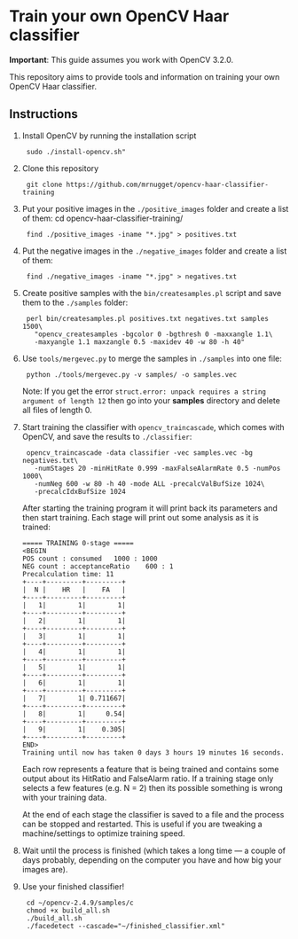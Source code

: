 # Train your own OpenCV Haar classifier

**Important**: This guide assumes you work with OpenCV 3.2.0.

This repository aims to provide tools and information on training your own
OpenCV Haar classifier.



## Instructions

1. Install OpenCV by running the installation script
	
        sudo ./install-opencv.sh"

2. Clone this repository

        git clone https://github.com/mrnugget/opencv-haar-classifier-training

3. Put your positive images in the `./positive_images` folder and create a list
of them:
        cd opencv-haar-classifier-training/

        find ./positive_images -iname "*.jpg" > positives.txt

4. Put the negative images in the `./negative_images` folder and create a list of them:

        find ./negative_images -iname "*.jpg" > negatives.txt

5. Create positive samples with the `bin/createsamples.pl` script and save them
to the `./samples` folder:

        perl bin/createsamples.pl positives.txt negatives.txt samples 1500\
          "opencv_createsamples -bgcolor 0 -bgthresh 0 -maxxangle 1.1\
          -maxyangle 1.1 maxzangle 0.5 -maxidev 40 -w 80 -h 40"

6. Use `tools/mergevec.py` to merge the samples in `./samples` into one file:

        python ./tools/mergevec.py -v samples/ -o samples.vec

   Note: If you get the error `struct.error: unpack requires a string argument of length 12`
   then go into your **samples** directory and delete all files of length 0.

7. Start training the classifier with `opencv_traincascade`, which comes with
OpenCV, and save the results to `./classifier`:

        opencv_traincascade -data classifier -vec samples.vec -bg negatives.txt\
          -numStages 20 -minHitRate 0.999 -maxFalseAlarmRate 0.5 -numPos 1000\
          -numNeg 600 -w 80 -h 40 -mode ALL -precalcValBufSize 1024\
          -precalcIdxBufSize 1024

    After starting the training program it will print back its parameters and then start training. Each stage will print out some analysis as it is trained:

      ```
      ===== TRAINING 0-stage =====
      <BEGIN
      POS count : consumed   1000 : 1000
      NEG count : acceptanceRatio    600 : 1
      Precalculation time: 11
      +----+---------+---------+
      |  N |    HR   |    FA   |
      +----+---------+---------+
      |   1|        1|        1|
      +----+---------+---------+
      |   2|        1|        1|
      +----+---------+---------+
      |   3|        1|        1|
      +----+---------+---------+
      |   4|        1|        1|
      +----+---------+---------+
      |   5|        1|        1|
      +----+---------+---------+
      |   6|        1|        1|
      +----+---------+---------+
      |   7|        1| 0.711667|
      +----+---------+---------+
      |   8|        1|     0.54|
      +----+---------+---------+
      |   9|        1|    0.305|
      +----+---------+---------+
      END>
      Training until now has taken 0 days 3 hours 19 minutes 16 seconds.
      ```

    Each row represents a feature that is being trained and contains some output about its HitRatio and FalseAlarm ratio. If a training stage only selects a few features (e.g. N = 2) then its possible something is wrong with your training data.

    At the end of each stage the classifier is saved to a file and the process can be stopped and restarted. This is useful if you are tweaking a machine/settings to optimize training speed.

8. Wait until the process is finished (which takes a long time — a couple of days probably, depending on the computer you have and how big your images are).

9. Use your finished classifier!

        cd ~/opencv-2.4.9/samples/c
        chmod +x build_all.sh
        ./build_all.sh
        ./facedetect --cascade="~/finished_classifier.xml"


